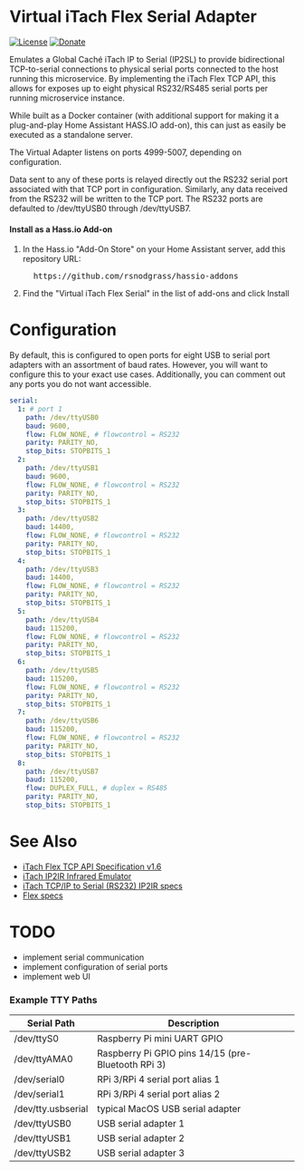 # Virtual iTach Flex Serial Adapter

[![License](https://img.shields.io/badge/License-Apache%202.0-blue.svg)](https://opensource.org/licenses/Apache-2.0)
[![Donate](https://img.shields.io/badge/Donate-PayPal-green.svg)](https://www.paypal.com/cgi-bin/webscr?cmd=_donations&business=WREP29UDAMB6G)

Emulates a Global Caché iTach IP to Serial (IP2SL) to provide bidirectional
TCP-to-serial connections to physical serial ports connected to the host running
this microservice. By implementing the iTach Flex TCP API, this allows for exposes
up to eight physical RS232/RS485 serial ports per running microservice instance.

While built as a Docker container (with additional support for making it a plug-and-play
Home Assistant HASS.IO add-on), this can just as easily be executed as a standalone server.

The Virtual Adapter listens on ports 4999-5007, depending on configuration.

Data sent to any of these ports is relayed directly out the RS232 serial port associated
with that TCP port in configuration. Similarly, any data received from the RS232 will
be written to the TCP port. The RS232 ports are defaulted to /dev/ttyUSB0 through /dev/ttyUSB7.

#### Install as a Hass.io Add-on

1. In the Hass.io "Add-On Store" on your Home Assistant server, add this repository URL:
<pre>
     https://github.com/rsnodgrass/hassio-addons
</pre>

2. Find the "Virtual iTach Flex Serial" in the list of add-ons and click Install

# Configuration

By default, this is configured to open ports for eight USB to serial port adapters
with an assortment of baud rates. However, you will want to configure this to
your exact use cases. Additionally, you can comment out any ports you do not
want accessible.

```yaml
serial:
  1: # port 1
    path: /dev/ttyUSB0
    baud: 9600,
    flow: FLOW_NONE, # flowcontrol = RS232
    parity: PARITY_NO,
    stop_bits: STOPBITS_1
  2: 
    path: /dev/ttyUSB1
    baud: 9600,
    flow: FLOW_NONE, # flowcontrol = RS232
    parity: PARITY_NO,
    stop_bits: STOPBITS_1
  3: 
    path: /dev/ttyUSB2
    baud: 14400,
    flow: FLOW_NONE, # flowcontrol = RS232
    parity: PARITY_NO,
    stop_bits: STOPBITS_1
  4: 
    path: /dev/ttyUSB3
    baud: 14400,
    flow: FLOW_NONE, # flowcontrol = RS232
    parity: PARITY_NO,
    stop_bits: STOPBITS_1
  5: 
    path: /dev/ttyUSB4
    baud: 115200,
    flow: FLOW_NONE, # flowcontrol = RS232
    parity: PARITY_NO,
    stop_bits: STOPBITS_1
  6:
    path: /dev/ttyUSB5
    baud: 115200,
    flow: FLOW_NONE, # flowcontrol = RS232
    parity: PARITY_NO,
    stop_bits: STOPBITS_1
  7:
    path: /dev/ttyUSB6
    baud: 115200,
    flow: FLOW_NONE, # flowcontrol = RS232
    parity: PARITY_NO,
    stop_bits: STOPBITS_1
  8:
    path: /dev/ttyUSB7
    baud: 115200,
    flow: DUPLEX_FULL, # duplex = RS485
    parity: PARITY_NO,
    stop_bits: STOPBITS_1
```

# See Also

* [iTach Flex TCP API Specification v1.6](https://www.globalcache.com/files/releases/flex-16/API-Flex_TCP_1.6.pdf)
* [iTach IP2IR Infrared Emulator](https://github.com/probonopd/ESP8266iTachEmulator/)
* [iTach TCP/IP to Serial (RS232) IP2IR specs](https://www.globalcache.com/products/itach/ip2slspecs/)
* [Flex specs](https://www.globalcache.com/products/flex/flc-slspec/)

# TODO

* implement serial communication
* implement configuration of serial ports
* implement web UI

### Example TTY Paths

| Serial Path        | Description                                         |
| ------------------ | --------------------------------------------------- |
| /dev/ttyS0         | Raspberry Pi mini UART GPIO                         |
| /dev/ttyAMA0       | Raspberry Pi GPIO pins 14/15 (pre-Bluetooth RPi 3)  |
| /dev/serial0       | RPi 3/RPi 4 serial port alias 1                     |
| /dev/serial1       | RPi 3/RPi 4 serial port alias 2                     |
| /dev/tty.usbserial | typical MacOS USB serial adapter                    |
| /dev/ttyUSB0       | USB serial adapter 1                                |
| /dev/ttyUSB1       | USB serial adapter 2                                |
| /dev/ttyUSB2       | USB serial adapter 3                                |
